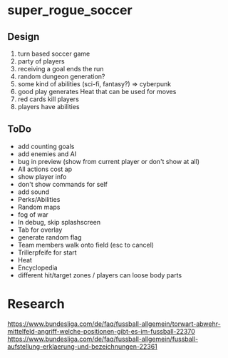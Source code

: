 # super_rogue_soccer

## Design

1. turn based soccer game
2. party of players
3. receiving a goal ends the run
4. random dungeon generation?
5. some kind of abilities (sci-fi, fantasy?) => cyberpunk
6. good play generates Heat that can be used for moves
7. red cards kill players
8. players have abilities

## ToDo
- add counting goals
- add enemies and AI
- bug in preview (show from current player or don't show at all)
- All actions cost ap
- show player info
- don't show commands for self
- add sound
- Perks/Abilities
- Random maps
- fog of war
- In debug, skip splashscreen
- Tab for overlay
- generate random flag
- Team members walk onto field (esc to cancel)
- Trillerpfeife for start
- Heat
- Encyclopedia
- different hit/target zones / players can loose body parts

# Research
https://www.bundesliga.com/de/faq/fussball-allgemein/torwart-abwehr-mittelfeld-angriff-welche-positionen-gibt-es-im-fussball-22370
https://www.bundesliga.com/de/faq/fussball-allgemein/fussball-aufstellung-erklaerung-und-bezeichnungen-22361